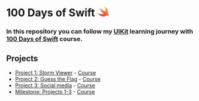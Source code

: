 # 100 Days of Swift  [<img src="https://github.com/deathlezz/100-Days-of-Swift/blob/main/Extras/swift_icon.png" width=30>](https://developer.apple.com/swift/)
### In this repository you can follow my [UIKit](https://developer.apple.com/documentation/uikit) learning journey with [100 Days of Swift](https://www.hackingwithswift.com/100) course.

## Projects
- [Project 1: Storm Viewer](https://github.com/deathlezz/100-Days-of-Swift/tree/main/01-Project1) - [Course](https://www.hackingwithswift.com/100/16)
- [Project 2: Guess the Flag](https://github.com/deathlezz/100-Days-of-Swift/tree/main/02-Project2) - [Course](https://www.hackingwithswift.com/100/19)
- [Project 3: Social media](https://github.com/deathlezz/100-Days-of-Swift/tree/main/03-Project3) - [Course](https://www.hackingwithswift.com/100/22)
- [Milestone: Projects 1-3](https://github.com/deathlezz/100-Days-of-Swift/tree/main/04-Milestone-Projects1-3) - [Course](https://www.hackingwithswift.com/100/23)
